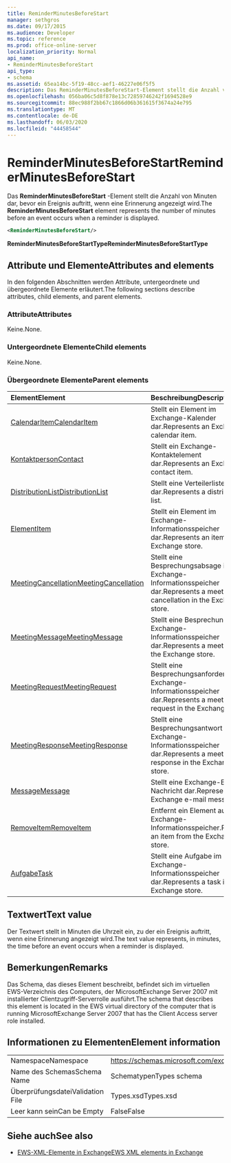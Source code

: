 ```yaml
---
title: ReminderMinutesBeforeStart
manager: sethgros
ms.date: 09/17/2015
ms.audience: Developer
ms.topic: reference
ms.prod: office-online-server
localization_priority: Normal
api_name:
- ReminderMinutesBeforeStart
api_type:
- schema
ms.assetid: 65ea14bc-5f19-48cc-aef1-46227e06f5f5
description: Das ReminderMinutesBeforeStart-Element stellt die Anzahl von Minuten dar, bevor ein Ereignis auftritt, wenn eine Erinnerung angezeigt wird.
ms.openlocfilehash: 056ba06c5d8f878e13c72859746242f1694528e9
ms.sourcegitcommit: 88ec988f2bb67c1866d06b361615f3674a24e795
ms.translationtype: MT
ms.contentlocale: de-DE
ms.lasthandoff: 06/03/2020
ms.locfileid: "44458544"
---
```

# <a name="reminderminutesbeforestart"></a><span data-ttu-id="87bdf-103">ReminderMinutesBeforeStart</span><span class="sxs-lookup"><span data-stu-id="87bdf-103">ReminderMinutesBeforeStart</span></span>

<span data-ttu-id="87bdf-104">Das **ReminderMinutesBeforeStart** -Element stellt die Anzahl von Minuten dar, bevor ein Ereignis auftritt, wenn eine Erinnerung angezeigt wird.</span><span class="sxs-lookup"><span data-stu-id="87bdf-104">The **ReminderMinutesBeforeStart** element represents the number of minutes before an event occurs when a reminder is displayed.</span></span> 
  
```xml
<ReminderMinutesBeforeStart/>
```

 <span data-ttu-id="87bdf-105">**ReminderMinutesBeforeStartType**</span><span class="sxs-lookup"><span data-stu-id="87bdf-105">**ReminderMinutesBeforeStartType**</span></span>
## <a name="attributes-and-elements"></a><span data-ttu-id="87bdf-106">Attribute und Elemente</span><span class="sxs-lookup"><span data-stu-id="87bdf-106">Attributes and elements</span></span>

<span data-ttu-id="87bdf-107">In den folgenden Abschnitten werden Attribute, untergeordnete und übergeordnete Elemente erläutert.</span><span class="sxs-lookup"><span data-stu-id="87bdf-107">The following sections describe attributes, child elements, and parent elements.</span></span>
  
### <a name="attributes"></a><span data-ttu-id="87bdf-108">Attribute</span><span class="sxs-lookup"><span data-stu-id="87bdf-108">Attributes</span></span>

<span data-ttu-id="87bdf-109">Keine.</span><span class="sxs-lookup"><span data-stu-id="87bdf-109">None.</span></span>
  
### <a name="child-elements"></a><span data-ttu-id="87bdf-110">Untergeordnete Elemente</span><span class="sxs-lookup"><span data-stu-id="87bdf-110">Child elements</span></span>

<span data-ttu-id="87bdf-111">Keine.</span><span class="sxs-lookup"><span data-stu-id="87bdf-111">None.</span></span>
  
### <a name="parent-elements"></a><span data-ttu-id="87bdf-112">Übergeordnete Elemente</span><span class="sxs-lookup"><span data-stu-id="87bdf-112">Parent elements</span></span>

|<span data-ttu-id="87bdf-113">**Element**</span><span class="sxs-lookup"><span data-stu-id="87bdf-113">**Element**</span></span>|<span data-ttu-id="87bdf-114">**Beschreibung**</span><span class="sxs-lookup"><span data-stu-id="87bdf-114">**Description**</span></span>|
|:-----|:-----|
|[<span data-ttu-id="87bdf-115">CalendarItem</span><span class="sxs-lookup"><span data-stu-id="87bdf-115">CalendarItem</span></span>](calendaritem.md) <br/> |<span data-ttu-id="87bdf-116">Stellt ein Element im Exchange-Kalender dar.</span><span class="sxs-lookup"><span data-stu-id="87bdf-116">Represents an Exchange calendar item.</span></span>  <br/> |
|[<span data-ttu-id="87bdf-117">Kontaktperson</span><span class="sxs-lookup"><span data-stu-id="87bdf-117">Contact</span></span>](contact.md) <br/> |<span data-ttu-id="87bdf-118">Stellt ein Exchange-Kontaktelement dar.</span><span class="sxs-lookup"><span data-stu-id="87bdf-118">Represents an Exchange contact item.</span></span>  <br/> |
|[<span data-ttu-id="87bdf-119">DistributionList</span><span class="sxs-lookup"><span data-stu-id="87bdf-119">DistributionList</span></span>](distributionlist.md) <br/> |<span data-ttu-id="87bdf-120">Stellt eine Verteilerliste dar.</span><span class="sxs-lookup"><span data-stu-id="87bdf-120">Represents a distribution list.</span></span>  <br/> |
|[<span data-ttu-id="87bdf-121">Element</span><span class="sxs-lookup"><span data-stu-id="87bdf-121">Item</span></span>](item.md) <br/> |<span data-ttu-id="87bdf-122">Stellt ein Element im Exchange-Informationsspeicher dar.</span><span class="sxs-lookup"><span data-stu-id="87bdf-122">Represents an item in the Exchange store.</span></span>  <br/> |
|[<span data-ttu-id="87bdf-123">MeetingCancellation</span><span class="sxs-lookup"><span data-stu-id="87bdf-123">MeetingCancellation</span></span>](meetingcancellation.md) <br/> |<span data-ttu-id="87bdf-124">Stellt eine Besprechungsabsage im Exchange-Informationsspeicher dar.</span><span class="sxs-lookup"><span data-stu-id="87bdf-124">Represents a meeting cancellation in the Exchange store.</span></span>  <br/> |
|[<span data-ttu-id="87bdf-125">MeetingMessage</span><span class="sxs-lookup"><span data-stu-id="87bdf-125">MeetingMessage</span></span>](meetingmessage.md) <br/> |<span data-ttu-id="87bdf-126">Stellt eine Besprechung im Exchange-Informationsspeicher dar.</span><span class="sxs-lookup"><span data-stu-id="87bdf-126">Represents a meeting in the Exchange store.</span></span>  <br/> |
|[<span data-ttu-id="87bdf-127">MeetingRequest</span><span class="sxs-lookup"><span data-stu-id="87bdf-127">MeetingRequest</span></span>](meetingrequest.md) <br/> |<span data-ttu-id="87bdf-128">Stellt eine Besprechungsanforderung im Exchange-Informationsspeicher dar.</span><span class="sxs-lookup"><span data-stu-id="87bdf-128">Represents a meeting request in the Exchange store.</span></span>  <br/> |
|[<span data-ttu-id="87bdf-129">MeetingResponse</span><span class="sxs-lookup"><span data-stu-id="87bdf-129">MeetingResponse</span></span>](meetingresponse.md) <br/> |<span data-ttu-id="87bdf-130">Stellt eine Besprechungsantwort im Exchange-Informationsspeicher dar.</span><span class="sxs-lookup"><span data-stu-id="87bdf-130">Represents a meeting response in the Exchange store.</span></span>  <br/> |
|[<span data-ttu-id="87bdf-131">Message</span><span class="sxs-lookup"><span data-stu-id="87bdf-131">Message</span></span>](message-ex15websvcsotherref.md) <br/> |<span data-ttu-id="87bdf-132">Stellt eine Exchange-E-Mail-Nachricht dar.</span><span class="sxs-lookup"><span data-stu-id="87bdf-132">Represents an Exchange e-mail message.</span></span>  <br/> |
|[<span data-ttu-id="87bdf-133">RemoveItem</span><span class="sxs-lookup"><span data-stu-id="87bdf-133">RemoveItem</span></span>](removeitem.md) <br/> |<span data-ttu-id="87bdf-134">Entfernt ein Element aus dem Exchange-Informationsspeicher.</span><span class="sxs-lookup"><span data-stu-id="87bdf-134">Removes an item from the Exchange store.</span></span>  <br/> |
|[<span data-ttu-id="87bdf-135">Aufgabe</span><span class="sxs-lookup"><span data-stu-id="87bdf-135">Task</span></span>](task.md) <br/> |<span data-ttu-id="87bdf-136">Stellt eine Aufgabe im Exchange-Informationsspeicher dar.</span><span class="sxs-lookup"><span data-stu-id="87bdf-136">Represents a task in the Exchange store.</span></span>  <br/> |
   
## <a name="text-value"></a><span data-ttu-id="87bdf-137">Textwert</span><span class="sxs-lookup"><span data-stu-id="87bdf-137">Text value</span></span>

<span data-ttu-id="87bdf-138">Der Textwert stellt in Minuten die Uhrzeit ein, zu der ein Ereignis auftritt, wenn eine Erinnerung angezeigt wird.</span><span class="sxs-lookup"><span data-stu-id="87bdf-138">The text value represents, in minutes, the time before an event occurs when a reminder is displayed.</span></span>
  
## <a name="remarks"></a><span data-ttu-id="87bdf-139">Bemerkungen</span><span class="sxs-lookup"><span data-stu-id="87bdf-139">Remarks</span></span>

<span data-ttu-id="87bdf-140">Das Schema, das dieses Element beschreibt, befindet sich im virtuellen EWS-Verzeichnis des Computers, der MicrosoftExchange Server 2007 mit installierter Clientzugriff-Serverrolle ausführt.</span><span class="sxs-lookup"><span data-stu-id="87bdf-140">The schema that describes this element is located in the EWS virtual directory of the computer that is running MicrosoftExchange Server 2007 that has the Client Access server role installed.</span></span>
  
## <a name="element-information"></a><span data-ttu-id="87bdf-141">Informationen zu Elementen</span><span class="sxs-lookup"><span data-stu-id="87bdf-141">Element information</span></span>

|||
|:-----|:-----|
|<span data-ttu-id="87bdf-142">Namespace</span><span class="sxs-lookup"><span data-stu-id="87bdf-142">Namespace</span></span>  <br/> |https://schemas.microsoft.com/exchange/services/2006/types  <br/> |
|<span data-ttu-id="87bdf-143">Name des Schemas</span><span class="sxs-lookup"><span data-stu-id="87bdf-143">Schema Name</span></span>  <br/> |<span data-ttu-id="87bdf-144">Schematypen</span><span class="sxs-lookup"><span data-stu-id="87bdf-144">Types schema</span></span>  <br/> |
|<span data-ttu-id="87bdf-145">Überprüfungsdatei</span><span class="sxs-lookup"><span data-stu-id="87bdf-145">Validation File</span></span>  <br/> |<span data-ttu-id="87bdf-146">Types.xsd</span><span class="sxs-lookup"><span data-stu-id="87bdf-146">Types.xsd</span></span>  <br/> |
|<span data-ttu-id="87bdf-147">Leer kann sein</span><span class="sxs-lookup"><span data-stu-id="87bdf-147">Can be Empty</span></span>  <br/> |<span data-ttu-id="87bdf-148">False</span><span class="sxs-lookup"><span data-stu-id="87bdf-148">False</span></span>  <br/> |
   
## <a name="see-also"></a><span data-ttu-id="87bdf-149">Siehe auch</span><span class="sxs-lookup"><span data-stu-id="87bdf-149">See also</span></span>



- [<span data-ttu-id="87bdf-150">EWS-XML-Elemente in Exchange</span><span class="sxs-lookup"><span data-stu-id="87bdf-150">EWS XML elements in Exchange</span></span>](ews-xml-elements-in-exchange.md)

